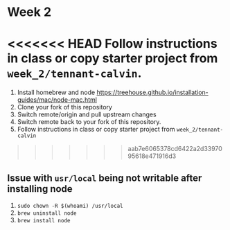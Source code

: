 Week 2
======

<<<<<<< HEAD
Follow instructions in class or copy starter project from `week_2/tennant-calvin`.
=======
01. Install homebrew and node https://treehouse.github.io/installation-guides/mac/node-mac.html
02. Clone your fork of this repository
03. Switch remote/origin and pull upstream changes
04. Switch remote back to your fork of this repository.
05. Follow instructions in class or copy starter project from `week_2/tennant-calvin`
>>>>>>> aab7e6065378cd6422a2d3397095618e471916d3

Issue with `usr/local` being not writable after installing node
---------------------------------------------------------------
01. `sudo chown -R $(whoami) /usr/local`
02. `brew uninstall node`
03. `brew install node`


